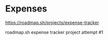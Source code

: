 # Expenses
https://roadmap.sh/projects/expense-tracker

roadmap.sh expense tracker project attempt #1